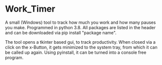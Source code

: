 # Work_Timer
A small (Windows) tool to track how much you work and how many pauses you make.
Programmed in python 3.8. All packages are listed in the header and can be downloaded via pip install "package name". 

The tool opens a tkinter based gui, to track productivity. When closed via a click on the x-Button, it gets minimized to the system tray, from which it can be called up again. 
Using pyinstall, it can be turned into a console free program. 
